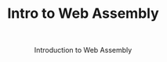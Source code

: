 <h1 align="center">Intro to Web Assembly</h1> <br>

<p align="center">
 Introduction to Web Assembly
</p>
